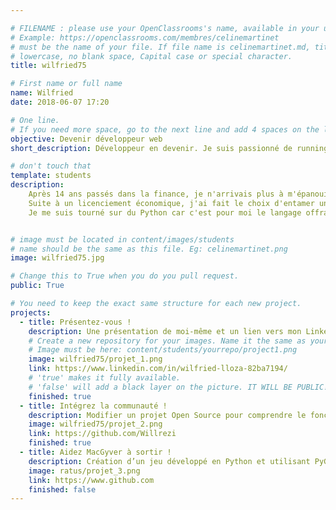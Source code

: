 ```yaml
---

# FILENAME : please use your OpenClassrooms's name, available in your url.
# Example: https://openclassrooms.com/membres/celinemartinet
# must be the name of your file. If file name is celinemartinet.md, title is celinemartinet.
# lowercase, no blank space, Capital case or special character.
title: wilfried75

# First name or full name
name: Wilfried
date: 2018-06-07 17:20

# One line.
# If you need more space, go to the next line and add 4 spaces on the left, as in 'description'.
objective: Devenir développeur web
short_description: Développeur en devenir. Je suis passionné de running, de musique...

# don't touch that
template: students
description:
    Après 14 ans passés dans la finance, je n'arrivais plus à m'épanouir dans mon métier.
    Suite à un licenciement économique, j'ai fait le choix d'entamer une reconversion professionnelle en me lançant dans la formation de développeur d'applications.
    Je me suis tourné sur du Python car c'est pour moi le langage offrant le plus de possiblités.


# image must be located in content/images/students
# name should be the same as this file. Eg: celinemartinet.png
image: wilfried75.jpg

# Change this to True when you do you pull request.
public: True

# You need to keep the exact same structure for each new project.
projects:
  - title: Présentez-vous !
    description: Une présentation de moi-même et un lien vers mon LinkedIn.
    # Create a new repository for your images. Name it the same as your nickname and profile picture.
    # Image must be here: content/students/yourrepo/project1.png
    image: wilfried75/projet_1.png
    link: https://www.linkedin.com/in/wilfried-lloza-82ba7194/
    # 'true' makes it fully available.
    # 'false' will add a black layer on the picture. IT WILL BE PUBLIC!
    finished: true
  - title: Intégrez la communauté !
    description: Modifier un projet Open Source pour comprendre le fonctionnement de Git, de Github et des pull requests.
    image: wilfried75/projet_2.png
    link: https://github.com/Willrezi
    finished: true
  - title: Aidez MacGyver à sortir !
    description: Création d’un jeu développé en Python et utilisant PyGame.
    image: ratus/projet_3.png
    link: https://www.github.com
    finished: false
---
```

